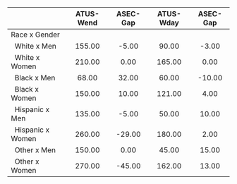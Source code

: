 
|                      |    ATUS-Wend |     ASEC-Gap |    ATUS-Wday |     ASEC-Gap |
| -------------------- | :----------: | :----------: | :----------: | :----------: |
| Race x Gender        |              |              |              |              |
| &nbsp;&nbsp;White x Men |       155.00 |        -5.00 |        90.00 |        -3.00 |
| &nbsp;&nbsp;White x Women |       210.00 |         0.00 |       165.00 |         0.00 |
| &nbsp;&nbsp;Black x Men |        68.00 |        32.00 |        60.00 |       -10.00 |
| &nbsp;&nbsp;Black x Women |       150.00 |        10.00 |       121.00 |         4.00 |
| &nbsp;&nbsp;Hispanic x Men |       135.00 |        -5.00 |        50.00 |        10.00 |
| &nbsp;&nbsp;Hispanic x Women |       260.00 |       -29.00 |       180.00 |         2.00 |
| &nbsp;&nbsp;Other x Men |       150.00 |         0.00 |        45.00 |        15.00 |
| &nbsp;&nbsp;Other x Women |       270.00 |       -45.00 |       162.00 |        13.00 |

